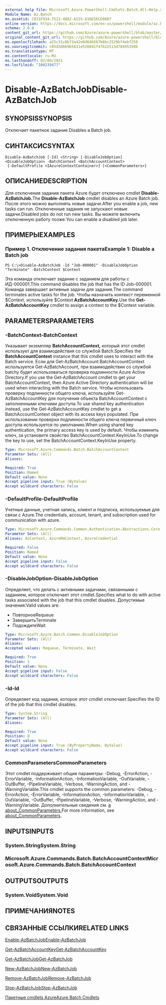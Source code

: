 ```yaml
---
external help file: Microsoft.Azure.PowerShell.Cmdlets.Batch.dll-Help.xml
Module Name: Az.Batch
ms.assetid: C831F934-7513-4882-A155-816E56CD9807
online version: https://docs.microsoft.com/en-us/powershell/module/az.batch/disable-azbatchjob
schema: 2.0.0
content_git_url: https://github.com/Azure/azure-powershell/blob/master/src/Batch/Batch/help/Disable-AzBatchJob.md
original_content_git_url: https://github.com/Azure/azure-powershell/blob/master/src/Batch/Batch/help/Disable-AzBatchJob.md
ms.openlocfilehash: a25c31c0b73a42e0d64b567b6bc2529bf4ebf258
ms.sourcegitcommit: c05d3d669b5631e526841f47b22513d78495350b
ms.translationtype: MT
ms.contentlocale: ru-RU
ms.lasthandoff: 02/09/2021
ms.locfileid: "100239477"
---
```

# <span data-ttu-id="391f5-101">Disable-AzBatchJob</span><span class="sxs-lookup"><span data-stu-id="391f5-101">Disable-AzBatchJob</span></span>

## <span data-ttu-id="391f5-102">SYNOPSIS</span><span class="sxs-lookup"><span data-stu-id="391f5-102">SYNOPSIS</span></span>
<span data-ttu-id="391f5-103">Отключает пакетное задание.</span><span class="sxs-lookup"><span data-stu-id="391f5-103">Disables a Batch job.</span></span>

## <span data-ttu-id="391f5-104">СИНТАКСИС</span><span class="sxs-lookup"><span data-stu-id="391f5-104">SYNTAX</span></span>

```
Disable-AzBatchJob [-Id] <String> [-DisableJobOption] <DisableJobOption> -BatchContext <BatchAccountContext>
 [-DefaultProfile <IAzureContextContainer>] [<CommonParameters>]
```

## <span data-ttu-id="391f5-105">ОПИСАНИЕ</span><span class="sxs-lookup"><span data-stu-id="391f5-105">DESCRIPTION</span></span>
<span data-ttu-id="391f5-106">Для отключения задания пакета Azure будет отключено cmdlet **Disable-AzBatchJob.**</span><span class="sxs-lookup"><span data-stu-id="391f5-106">The **Disable-AzBatchJob** cmdlet disables an Azure Batch job.</span></span>
<span data-ttu-id="391f5-107">После этого можно выполнять новые задачи.</span><span class="sxs-lookup"><span data-stu-id="391f5-107">After you enable a job, new tasks can run.</span></span>
<span data-ttu-id="391f5-108">Отключенные задания не запускают новые задачи.</span><span class="sxs-lookup"><span data-stu-id="391f5-108">Disabled jobs do not run new tasks.</span></span>
<span data-ttu-id="391f5-109">Вы можете включить отключенную работу позже.</span><span class="sxs-lookup"><span data-stu-id="391f5-109">You can enable a disabled job later.</span></span>

## <span data-ttu-id="391f5-110">ПРИМЕРЫ</span><span class="sxs-lookup"><span data-stu-id="391f5-110">EXAMPLES</span></span>

### <span data-ttu-id="391f5-111">Пример 1. Отключение задания пакета</span><span class="sxs-lookup"><span data-stu-id="391f5-111">Example 1: Disable a Batch job</span></span>
```
PS C:\>Disable-AzBatchJob -Id "Job-000001" -DisableJobOption "Terminate" -BatchContext $Context
```

<span data-ttu-id="391f5-112">Эта команда отключает задание с заданием для работы с ИД-000001.</span><span class="sxs-lookup"><span data-stu-id="391f5-112">This command disables the job that has the ID Job-000001.</span></span>
<span data-ttu-id="391f5-113">Команда завершает активные задачи для задания.</span><span class="sxs-lookup"><span data-stu-id="391f5-113">The command terminates active tasks for the job.</span></span>
<span data-ttu-id="391f5-114">Чтобы назначить контекст переменной $Context, используйте $Context **AzBatchAccountKey.**</span><span class="sxs-lookup"><span data-stu-id="391f5-114">Use the **Get-AzBatchAccountKey** cmdlet to assign a context to the $Context variable.</span></span>

## <span data-ttu-id="391f5-115">PARAMETERS</span><span class="sxs-lookup"><span data-stu-id="391f5-115">PARAMETERS</span></span>

### <span data-ttu-id="391f5-116">-BatchContext</span><span class="sxs-lookup"><span data-stu-id="391f5-116">-BatchContext</span></span>
<span data-ttu-id="391f5-117">Указывает экземпляр **BatchAccountContext,** который этот cmdlet использует для взаимодействия со службой Batch.</span><span class="sxs-lookup"><span data-stu-id="391f5-117">Specifies the **BatchAccountContext** instance that this cmdlet uses to interact with the Batch service.</span></span>
<span data-ttu-id="391f5-118">Если для Get-AzBatchAccount BatchAccountContext используется Get-AzBatchAccount, при взаимодействии со службой batchy будет использоваться проверка подлинности Azure Active Directory.</span><span class="sxs-lookup"><span data-stu-id="391f5-118">If you use the Get-AzBatchAccount cmdlet to get your BatchAccountContext, then Azure Active Directory authentication will be used when interacting with the Batch service.</span></span> <span data-ttu-id="391f5-119">Чтобы использовать проверку подлинности общего ключа, используйте Get-AzBatchAccountKey для получения объекта BatchAccountContext с заполненными ключами доступа.</span><span class="sxs-lookup"><span data-stu-id="391f5-119">To use shared key authentication instead, use the Get-AzBatchAccountKey cmdlet to get a BatchAccountContext object with its access keys populated.</span></span> <span data-ttu-id="391f5-120">При использовании проверки подлинности общего ключа первичный ключ доступа используется по умолчанию.</span><span class="sxs-lookup"><span data-stu-id="391f5-120">When using shared key authentication, the primary access key is used by default.</span></span> <span data-ttu-id="391f5-121">Чтобы изменить ключ, за установите свойство BatchAccountContext.KeyInUse.</span><span class="sxs-lookup"><span data-stu-id="391f5-121">To change the key to use, set the BatchAccountContext.KeyInUse property.</span></span>

```yaml
Type: Microsoft.Azure.Commands.Batch.BatchAccountContext
Parameter Sets: (All)
Aliases:

Required: True
Position: Named
Default value: None
Accept pipeline input: True (ByValue)
Accept wildcard characters: False
```

### <span data-ttu-id="391f5-122">-DefaultProfile</span><span class="sxs-lookup"><span data-stu-id="391f5-122">-DefaultProfile</span></span>
<span data-ttu-id="391f5-123">Учетные данные, учетная запись, клиент и подписка, используемые для связи с Azure.</span><span class="sxs-lookup"><span data-stu-id="391f5-123">The credentials, account, tenant, and subscription used for communication with azure.</span></span>

```yaml
Type: Microsoft.Azure.Commands.Common.Authentication.Abstractions.Core.IAzureContextContainer
Parameter Sets: (All)
Aliases: AzContext, AzureRmContext, AzureCredential

Required: False
Position: Named
Default value: None
Accept pipeline input: False
Accept wildcard characters: False
```

### <span data-ttu-id="391f5-124">-DisableJobOption</span><span class="sxs-lookup"><span data-stu-id="391f5-124">-DisableJobOption</span></span>
<span data-ttu-id="391f5-125">Определяет, что делать с активными задачами, связанными с заданием, которое отключает этот cmdlet.</span><span class="sxs-lookup"><span data-stu-id="391f5-125">Specifies what to do with active tasks associated with the job that this cmdlet disables.</span></span>
<span data-ttu-id="391f5-126">Допустимые значения:</span><span class="sxs-lookup"><span data-stu-id="391f5-126">Valid values are:</span></span>
- <span data-ttu-id="391f5-127">Повторное</span><span class="sxs-lookup"><span data-stu-id="391f5-127">Requeue</span></span>
- <span data-ttu-id="391f5-128">Завершить</span><span class="sxs-lookup"><span data-stu-id="391f5-128">Terminate</span></span>
- <span data-ttu-id="391f5-129">Подождите</span><span class="sxs-lookup"><span data-stu-id="391f5-129">Wait</span></span>

```yaml
Type: Microsoft.Azure.Batch.Common.DisableJobOption
Parameter Sets: (All)
Aliases:
Accepted values: Requeue, Terminate, Wait

Required: True
Position: 1
Default value: None
Accept pipeline input: False
Accept wildcard characters: False
```

### <span data-ttu-id="391f5-130">-Id</span><span class="sxs-lookup"><span data-stu-id="391f5-130">-Id</span></span>
<span data-ttu-id="391f5-131">Определяет код задания, которое этот cmdlet отключает.</span><span class="sxs-lookup"><span data-stu-id="391f5-131">Specifies the ID of the job that this cmdlet disables.</span></span>

```yaml
Type: System.String
Parameter Sets: (All)
Aliases:

Required: True
Position: 0
Default value: None
Accept pipeline input: True (ByPropertyName, ByValue)
Accept wildcard characters: False
```

### <span data-ttu-id="391f5-132">CommonParameters</span><span class="sxs-lookup"><span data-stu-id="391f5-132">CommonParameters</span></span>
<span data-ttu-id="391f5-133">Этот cmdlet поддерживает общие параметры: -Debug, -ErrorAction, -ErrorVariable, -InformationAction, -InformationVariable, -OutVariable, -OutBuffer, -PipelineVariable, -Verbose, -WarningAction, and -WarningVariable.</span><span class="sxs-lookup"><span data-stu-id="391f5-133">This cmdlet supports the common parameters: -Debug, -ErrorAction, -ErrorVariable, -InformationAction, -InformationVariable, -OutVariable, -OutBuffer, -PipelineVariable, -Verbose, -WarningAction, and -WarningVariable.</span></span> <span data-ttu-id="391f5-134">Дополнительные сведения см. [в about_CommonParameters.](http://go.microsoft.com/fwlink/?LinkID=113216)</span><span class="sxs-lookup"><span data-stu-id="391f5-134">For more information, see [about_CommonParameters](http://go.microsoft.com/fwlink/?LinkID=113216).</span></span>

## <span data-ttu-id="391f5-135">INPUTS</span><span class="sxs-lookup"><span data-stu-id="391f5-135">INPUTS</span></span>

### <span data-ttu-id="391f5-136">System.String</span><span class="sxs-lookup"><span data-stu-id="391f5-136">System.String</span></span>

### <span data-ttu-id="391f5-137">Microsoft.Azure.Commands.Batch.BatchAccountContext</span><span class="sxs-lookup"><span data-stu-id="391f5-137">Microsoft.Azure.Commands.Batch.BatchAccountContext</span></span>

## <span data-ttu-id="391f5-138">OUTPUTS</span><span class="sxs-lookup"><span data-stu-id="391f5-138">OUTPUTS</span></span>

### <span data-ttu-id="391f5-139">System.Void</span><span class="sxs-lookup"><span data-stu-id="391f5-139">System.Void</span></span>

## <span data-ttu-id="391f5-140">ПРИМЕЧАНИЯ</span><span class="sxs-lookup"><span data-stu-id="391f5-140">NOTES</span></span>

## <span data-ttu-id="391f5-141">СВЯЗАННЫЕ ССЫЛКИ</span><span class="sxs-lookup"><span data-stu-id="391f5-141">RELATED LINKS</span></span>

[<span data-ttu-id="391f5-142">Enable-AzBatchJob</span><span class="sxs-lookup"><span data-stu-id="391f5-142">Enable-AzBatchJob</span></span>](./Enable-AzBatchJob.md)

[<span data-ttu-id="391f5-143">Get-AzBatchAccountKey</span><span class="sxs-lookup"><span data-stu-id="391f5-143">Get-AzBatchAccountKey</span></span>](./Get-AzBatchAccountKey.md)

[<span data-ttu-id="391f5-144">Get-AzBatchJob</span><span class="sxs-lookup"><span data-stu-id="391f5-144">Get-AzBatchJob</span></span>](./Get-AzBatchJob.md)

[<span data-ttu-id="391f5-145">New-AzBatchJob</span><span class="sxs-lookup"><span data-stu-id="391f5-145">New-AzBatchJob</span></span>](./New-AzBatchJob.md)

[<span data-ttu-id="391f5-146">Remove-AzBatchJob</span><span class="sxs-lookup"><span data-stu-id="391f5-146">Remove-AzBatchJob</span></span>](./Remove-AzBatchJob.md)

[<span data-ttu-id="391f5-147">Stop-AzBatchJob</span><span class="sxs-lookup"><span data-stu-id="391f5-147">Stop-AzBatchJob</span></span>](./Stop-AzBatchJob.md)

[<span data-ttu-id="391f5-148">Пакетные cmdlets Azure</span><span class="sxs-lookup"><span data-stu-id="391f5-148">Azure Batch Cmdlets</span></span>](/powershell/module/Az.Batch/)
